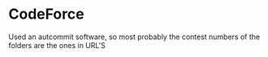 # CodeForce
Used an autcommit software, so most probably the contest numbers of the folders are the ones in URL'S

